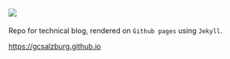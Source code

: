 # <img src="https://gcsalzburg.github.io/images/cave_logo.png"> #

Repo for technical blog, rendered on `Github pages` using `Jekyll`.

https://gcsalzburg.github.io
